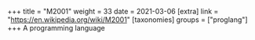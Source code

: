 +++
title = "M2001"
weight = 33
date = 2021-03-06
[extra]
link = "https://en.wikipedia.org/wiki/M2001"
[taxonomies]
groups = ["proglang"]
+++
A programming language

